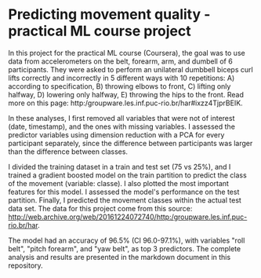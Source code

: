 # Predicting movement quality - practical ML course project
In this project for the practical ML course (Coursera), the goal was to use data from accelerometers on the belt, forearm, arm, and dumbell of 6 participants. They were asked to perform an unilateral dumbbell biceps curl lifts correctly and incorrectly in 5 different ways with 10 repetitions: A) according to specification, B) throwing elbows to front, C) lifting only halfway, D) lowering only halfway, E) throwing the hips to the front. Read more on this page: http:/groupware.les.inf.puc-rio.br/har#ixzz4TjprBEIK.

In these analyses, I first removed all variables that were not of interest (date, timestamp), and the ones with missing variables. I assessed the predictor variables using dimension reduction with a PCA for every participant separately, since the difference between participants was larger than the difference between classes.

I divided the training dataset in a train and test set (75 vs 25%), and I trained a gradient boosted model on the train partition to predict the class of the movement (variable: classe). I also plotted the most important features for this model. I assessed the model's performance on the test partition. Finally, I predicted the movement classes within the actual test data set. The data for this project come from this source: http://web.archive.org/web/20161224072740/http:/groupware.les.inf.puc-rio.br/har.

The model had an accuracy of 96.5% (CI 96.0-97.1%), with variables "roll belt", "pitch forearm", and "yaw belt", as top 3 predictors. The complete analysis and results are presented in the markdown document in this repository.